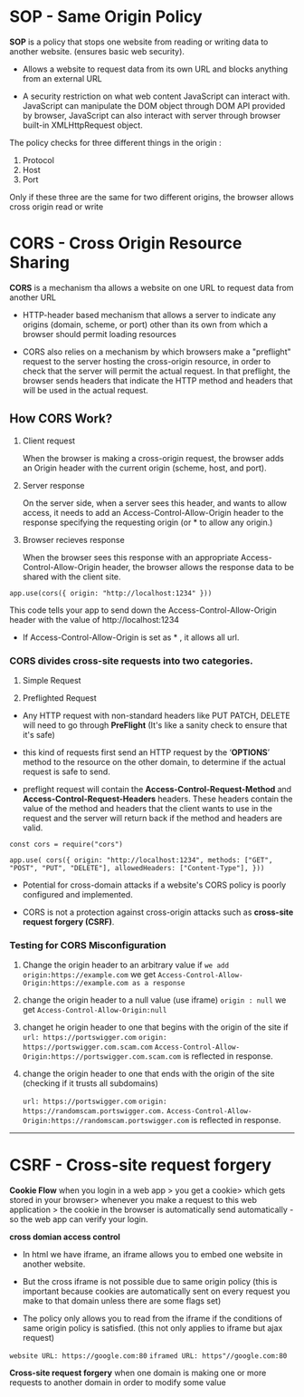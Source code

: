 # SOP - Same Origin Policy

__SOP__ is a policy that stops one website from reading or writing data to another website. (ensures basic web security).
- Allows a website to request data from its own URL and blocks anything from an external URL

* A security restriction on what web content JavaScript can interact with. JavaScript can manipulate the DOM object through DOM API provided by browser, JavaScript can also interact with server through browser built-in XMLHttpRequest object.

The policy checks for three different things in the origin :
1. Protocol
2. Host
3. Port

Only if these three are the same for two different origins, the browser allows cross origin read or write


# CORS - Cross Origin Resource Sharing

__CORS__ is a mechanism tha allows a website on one URL to request data from another URL

-  HTTP-header based mechanism that allows a server to indicate any origins (domain, scheme, or port) other than its own from which a browser should permit loading resources


- CORS also relies on a mechanism by which browsers make a "preflight" request to the server hosting the cross-origin resource, in order to check that the server will permit the actual request. In that preflight, the browser sends headers that indicate the HTTP method and headers that will be used in the actual request.

## How CORS Work?

1. Client request

    When the browser is making a cross-origin request, the browser adds an Origin header with the current origin (scheme, host, and port).

2. Server response 

    On the server side, when a server sees this header, and wants to allow access, it needs to add an Access-Control-Allow-Origin header to the response specifying the requesting origin (or * to allow any origin.)

3. Browser recieves response

    When the browser sees this response with an appropriate Access-Control-Allow-Origin header, the browser allows the response data to be shared with the client site.


`app.use(cors({ origin: "http://localhost:1234" }))`

This code tells your app to send down the Access-Control-Allow-Origin header with the value of http://localhost:1234


- If Access-Control-Allow-Origin is set as * , it allows all url.


###  CORS divides cross-site requests into two categories.


1. Simple Request



2. Preflighted Request
- Any HTTP request with non-standard headers like PUT PATCH, DELETE will need to go through __PreFlight__ (It's like a sanity check to ensure that it's safe)

- this kind of requests first send an HTTP request by the ‘__OPTIONS__’ method to the resource on the other domain, to determine if the actual request is safe to send.

- preflight request will contain the __Access-Control-Request-Method__ and __Access-Control-Request-Headers__ headers. These headers contain the value of the method and headers that the client wants to use in the request and the server will return back if the method and headers are valid.

`const cors = require("cors")`

`app.use(
  cors({
    origin: "http://localhost:1234",
    methods: ["GET", "POST", "PUT", "DELETE"],
    allowedHeaders: ["Content-Type"],
  }))`


  -  Potential for cross-domain attacks if a website's CORS policy is poorly configured and implemented. 

  - CORS is not a protection against cross-origin attacks such as __cross-site request forgery (CSRF)__.


  ### Testing for CORS Misconfiguration
  1. Change the origin header to an arbitrary value
    if `we add origin:https://example.com` we get `Access-Control-Allow-Origin:https://example.com as a response`

  2. change the origin header to a null value (use iframe)
    `origin : null` we get `Access-Control-Allow-Origin:null`

  3. changet he origin header to one that begins with the origin of the site
    if `url: https://portswigger.com`
    `origin: https://portswigger.com.scam.com`
    `Access-Control-Allow-Origin:https://portswigger.com.scam.com` is reflected in response.

4. change the origin header to one that ends with the origin of the site  (checking if it trusts all subdomains)

    `url: https://portswigger.com`
    `origin: https://randomscam.portswigger.com.`
    `Access-Control-Allow-Origin:https://randomscam.portswigger.com` is reflected in response.



*****
# CSRF - Cross-site request forgery

__Cookie Flow__
when you login in a web app > you get a cookie> which gets stored in your browser> whenever you make a request to this web application > the cookie in the browser is automatically send automatically - so the web app can verify your login.

__cross domian access control__

- In html we have iframe, an iframe allows you to embed one website in another website.
- But the cross iframe is not possible due to same origin policy (this is important because cookies are automatically sent on every request you make to that domain unless there are some flags set)


- The policy only allows you to read from the iframe if the conditions of same origin policy is satisfied.
(this not only applies to iframe but ajax request)

`website URL: https://google.com:80`
`iframed URL: https"//google.com:80`

__Cross-site request forgery__ when one domain is making one or more requests to another domain in order to modify some value


